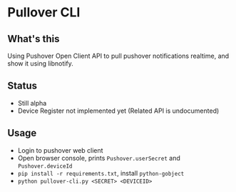 Pullover CLI
=========

What's this
-----

Using Pushover Open Client API to pull pushover notifications realtime, and show it using libnotify.

Status
-----

- Still alpha
- Device Register not implemented yet (Related API is undocumented)

Usage
-----

- Login to pushover web client
- Open browser console, prints `Pushover.userSecret` and `Pushover.deviceId`
- `pip install -r requirements.txt`, install `python-gobject`
- `python pullover-cli.py <SECRET> <DEVICEID>`
